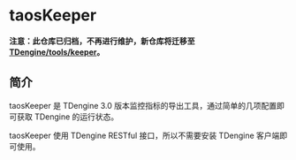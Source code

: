 # taosKeeper

**注意：此仓库已归档，不再进行维护，新仓库将迁移至 [TDengine/tools/keeper](https://github.com/taosdata/TDengine/tree/main/tools/keeper)。**

## 简介

taosKeeper 是 TDengine 3.0 版本监控指标的导出工具，通过简单的几项配置即可获取 TDengine 的运行状态。

taosKeeper 使用 TDengine RESTful 接口，所以不需要安装 TDengine 客户端即可使用。
